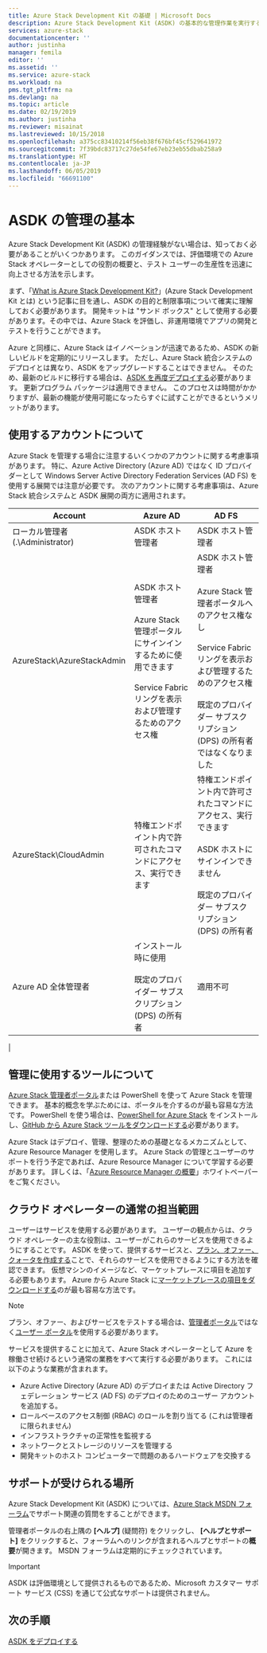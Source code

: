 ```yaml
---
title: Azure Stack Development Kit の基礎 | Microsoft Docs
description: Azure Stack Development Kit (ASDK) の基本的な管理作業を実行する方法について説明します。
services: azure-stack
documentationcenter: ''
author: justinha
manager: femila
editor: ''
ms.assetid: ''
ms.service: azure-stack
ms.workload: na
pms.tgt_pltfrm: na
ms.devlang: na
ms.topic: article
ms.date: 02/19/2019
ms.author: justinha
ms.reviewer: misainat
ms.lastreviewed: 10/15/2018
ms.openlocfilehash: a375cc83410214f56eb38f676bf45cf529641972
ms.sourcegitcommit: 7f39bdc83717c27de54fe67eb23eb55dbab258a9
ms.translationtype: HT
ms.contentlocale: ja-JP
ms.lasthandoff: 06/05/2019
ms.locfileid: "66691100"
---
```

# <a name="asdk-administration-basics"></a>ASDK の管理の基本 
Azure Stack Development Kit (ASDK) の管理経験がない場合は、知っておく必要があることがいくつかあります。 このガイダンスでは、評価環境での Azure Stack オペレーターとしての役割の概要と、テスト ユーザーの生産性を迅速に向上させる方法を示します。

まず、「[What is Azure Stack Development Kit?](asdk-what-is.md)」(Azure Stack Development Kit とは) という記事に目を通し、ASDK の目的と制限事項について確実に理解しておく必要があります。 開発キットは "サンド ボックス" として使用する必要があります。その中では、Azure Stack を評価し、非運用環境でアプリの開発とテストを行うことができます。 

Azure と同様に、Azure Stack はイノベーションが迅速であるため、ASDK の新しいビルドを定期的にリリースします。 ただし、Azure Stack 統合システムのデプロイとは異なり、ASDK をアップグレードすることはできません。 そのため、最新のビルドに移行する場合は、[ASDK を再度デプロイする](asdk-redeploy.md)必要があります。 更新プログラム パッケージは適用できません。 このプロセスは時間がかかりますが、最新の機能が使用可能になったらすぐに試すことができるというメリットがあります。 

## <a name="what-account-should-i-use"></a>使用するアカウントについて
Azure Stack を管理する場合に注意するいくつかのアカウントに関する考慮事項があります。 特に、Azure Active Directory (Azure AD) ではなく ID プロバイダーとして Windows Server Active Directory Federation Services (AD FS) を使用する展開では注意が必要です。 次のアカウントに関する考慮事項は、Azure Stack 統合システムと ASDK 展開の両方に適用されます。

|Account|Azure AD|AD FS|
|-----|-----|-----|
|ローカル管理者 (.\Administrator)|ASDK ホスト管理者|ASDK ホスト管理者|
|AzureStack\AzureStackAdmin|ASDK ホスト管理者<br><br>Azure Stack 管理ポータルにサインインするために使用できます<br><br>Service Fabric リングを表示および管理するためのアクセス権|ASDK ホスト管理者<br><br>Azure Stack 管理者ポータルへのアクセス権なし<br><br>Service Fabric リングを表示および管理するためのアクセス権<br><br>既定のプロバイダー サブスクリプション (DPS) の所有者ではなくなりました|
|AzureStack\CloudAdmin|特権エンドポイント内で許可されたコマンドにアクセス、実行できます|特権エンドポイント内で許可されたコマンドにアクセス、実行できます<br><br>ASDK ホストにサインインできません<br><br>既定のプロバイダー サブスクリプション (DPS) の所有者|
|Azure AD 全体管理者|インストール時に使用<br><br>既定のプロバイダー サブスクリプション (DPS) の所有者|適用不可|
|

## <a name="what-tools-do-i-use-to-manage"></a>管理に使用するツールについて
[Azure Stack 管理者ポータル](https://adminportal.local.azurestack.external)または PowerShell を使って Azure Stack を管理できます。 基本的概念を学ぶためには、ポータルを介するのが最も容易な方法です。 PowerShell を使う場合は、[PowerShell for Azure Stack](asdk-post-deploy.md#install-azure-stack-powershell) をインストールし、[GitHub から Azure Stack ツールをダウンロードする](asdk-post-deploy.md#download-the-azure-stack-tools)必要があります。

Azure Stack はデプロイ、管理、整理のための基礎となるメカニズムとして、Azure Resource Manager を使用します。 Azure Stack の管理とユーザーのサポートを行う予定であれば、Azure Resource Manager について学習する必要があります。 詳しくは、「[Azure Resource Manager の概要](https://download.microsoft.com/download/E/A/4/EA4017B5-F2ED-449A-897E-BD92E42479CE/Getting_Started_With_Azure_Resource_Manager_white_paper_EN_US.pdf)」ホワイトペーパーをご覧ください。

## <a name="your-typical-responsibilities"></a>クラウド オペレーターの通常の担当範囲
ユーザーはサービスを使用する必要があります。 ユーザーの観点からは、クラウド オペレーターの主な役割は、ユーザーがこれらのサービスを使用できるようにすることです。 ASDK を使って、提供するサービスと、[プラン、オファー、クォータを作成する](../operator/azure-stack-tutorial-tenant-vm.md)ことで、それらのサービスを使用できるようにする方法を確認できます。 仮想マシンのイメージなど、マーケットプレースに項目を追加する必要もあります。 Azure から Azure Stack に[マーケットプレースの項目をダウンロードする](../operator/azure-stack-create-and-publish-marketplace-item.md)のが最も容易な方法です。

> [!NOTE]
> プラン、オファー、およびサービスをテストする場合は、[管理者ポータル](https://adminportal.local.azurestack.external)ではなく[ユーザー ポータル](https://portal.local.azurestack.external)を使用する必要があります。

サービスを提供することに加えて、Azure Stack オペレーターとして Azure を稼働させ続けるという通常の業務をすべて実行する必要があります。 これには以下のような業務が含まれます。
- Azure Active Directory (Azure AD) のデプロイまたは Active Directory フェデレーション サービス (AD FS) のデプロイのためのユーザー アカウントを追加する。
- ロールベースのアクセス制御 (RBAC) のロールを割り当てる (これは管理者に限られません)
- インフラストラクチャの正常性を監視する
- ネットワークとストレージのリソースを管理する
- 開発キットのホスト コンピューターで問題のあるハードウェアを交換する 

## <a name="where-to-get-support"></a>サポートが受けられる場所
Azure Stack Development Kit (ASDK) については、[Azure Stack MSDN フォーラム](https://social.msdn.microsoft.com/Forums/azure/home?forum=azurestack)でサポート関連の質問をすることができます。 

管理者ポータルの右上隅の **[ヘルプ]** (疑問符) をクリックし、 **[ヘルプとサポート]** をクリックすると、フォーラムへのリンクが含まれるヘルプとサポートの**概要**が開きます。 MSDN フォーラムは定期的にチェックされています。  

> [!IMPORTANT]
> ASDK は評価環境として提供されるものであるため、Microsoft カスタマー サポート サービス (CSS) を通じて公式なサポートは提供されません。

## <a name="next-steps"></a>次の手順
[ASDK をデプロイする](asdk-install.md)

